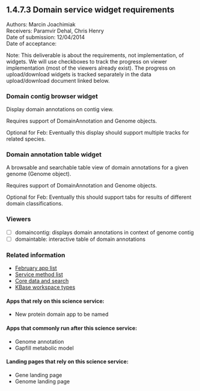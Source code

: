 1.4.7.3 Domain service widget requirements
------------------------------------------------------------------------------

Authors: Marcin Joachimiak  
Receivers: Paramvir Dehal, Chris Henry  
Date of submission: 12/04/2014  
Date of acceptance:  

Note: This deliverable is about the requirements, not implementation,
of widgets. We will use checkboxes to track the progress on viewer
implementation (most of the viewers already exist). The progress on
upload/download widgets is tracked separately in the data
upload/download document linked below.

### Domain contig browser widget

Display domain annotations on contig view.

Requires support of DomainAnnotation and Genome objects.

Optional for Feb: Eventually this display should support multiple
tracks for related species.

### Domain annotation table widget

A browsable and searchable table view of domain annotations for a
given genome (Genome object).

Requires support of DomainAnnotation and Genome objects.

Optional for Feb: Eventually this should support tabs for
results of different domain classifications.

### Viewers

- [ ] domaincontig: displays domain annotations in context of genome contig
- [ ] domaintable: interactive table of domain annotations

### Related information

- [February app list](https://docs.google.com/spreadsheets/d/1jIyMrAnG1GJP6i0qgFmah9cM51BpcpvC-SAmPaJArM4/edit#gid=0)
- [Service method list](https://docs.google.com/spreadsheets/d/1XeYR-ZFsldHVB7I8yPkP-aGPlzXqY7cU1gTArRXZs78/edit?usp=sharing)
- [Core data and search](https://docs.google.com/spreadsheets/d/1auAfLVc1ogs6SBOIAqCp6GG8gUr19b-gW2VqSBAA7jo/edit#gid=940808100)
- [KBase workspace types](http://narrative.kbase.us/functional-site/#/spec/storage/0)

#### Apps that rely on this science service:

- New protein domain app to be named

#### Apps that commonly run after this science service:

- Genome annotation
- Gapfill metabolic model

#### Landing pages that rely on this science service:

- Gene landing page
- Genome landing page
